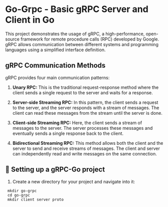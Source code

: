 # Go-Grpc - Basic gRPC Server and Client in Go
This project demonstrates the usage of gRPC, a high-performance, open-source framework for remote procedure calls (RPC) developed by Google. gRPC allows communication between different systems and programming languages using a simplified interface definition.

## gRPC Communication Methods
gRPC provides four main communication patterns:

1. **Unary RPC:** This is the traditional request-response method where the client sends a single request to the server and waits for a response.

2. **Server-side Streaming RPC:** In this pattern, the client sends a request to the server, and the server responds with a stream of messages. The client can read these messages from the stream until the server is done.

3. **Client-side Streaming RPC:** Here, the client sends a stream of messages to the server. The server processes these messages and eventually sends a single response back to the client.

4. **Bidirectional Streaming RPC:** This method allows both the client and the server to send and receive streams of messages. The client and server can independently read and write messages on the same connection.

## 🚀 Setting up a gRPC-Go project
   1. Create a new directory for your project and navigate into it:
   ```shell
    mkdir go-grpc
    cd go-grpc
    mkdir client server proto
